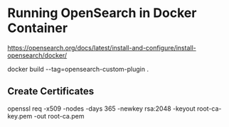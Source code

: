 
# Running OpenSearch in Docker Container
https://opensearch.org/docs/latest/install-and-configure/install-opensearch/docker/

docker build --tag=opensearch-custom-plugin .

## Create Certificates

openssl req -x509 -nodes -days 365 -newkey rsa:2048 -keyout root-ca-key.pem -out root-ca.pem